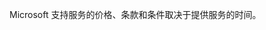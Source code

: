 <Token xmlns:xlink="http://www.w3.org/1999/xlink">Microsoft 支持服务的价格、条款和条件取决于提供服务的时间。</Token>

<!--HONumber=May16_HO2-->


